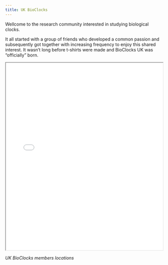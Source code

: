 ```yaml
---
title: UK BioClocks
---
```


Wellcome to the research community interested in studying biological clocks.

It all started with a group of friends who developed a common passion and 
subsequently got together with increasing frequency to enjoy this shared interest. 
It wasn’t long before t-shirts were made and BioClocks UK was “officially” born.

 <iframe src="clock-clubbers.html" title="Members location" style="width: 100%; height: 600px;"></iframe> 
 
 *UK BioClocks members locations*
